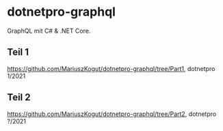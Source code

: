 # dotnetpro-graphql
GraphQL mit C# & .NET Core. 

## Teil 1
https://github.com/MariuszKogut/dotnetpro-graphql/tree/Part1, dotnetpro 1/2021

## Teil 2
https://github.com/MariuszKogut/dotnetpro-graphql/tree/Part2, dotnetpro ?/2021